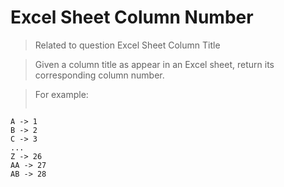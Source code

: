 Excel Sheet Column Number
=========================

>Related to question Excel Sheet Column Title

>Given a column title as appear in an Excel sheet, return its corresponding 
>column number.

>For example:
>```
    A -> 1
    B -> 2
    C -> 3
    ...
    Z -> 26
    AA -> 27
    AB -> 28 
>```

